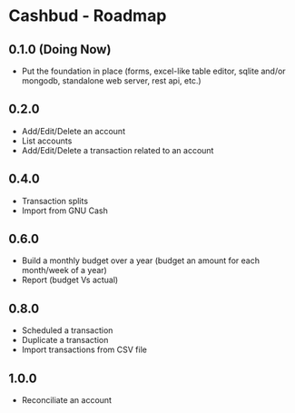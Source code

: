 Cashbud - Roadmap
=================

## 0.1.0 (Doing Now)

* Put the foundation in place (forms, excel-like table editor, sqlite and/or mongodb, standalone web server, rest api, etc.)

## 0.2.0

* Add/Edit/Delete an account
* List accounts
* Add/Edit/Delete a transaction related to an account

## 0.4.0

* Transaction splits
* Import from GNU Cash

## 0.6.0

* Build a monthly budget over a year (budget an amount for each month/week of a year)
* Report (budget Vs actual)

## 0.8.0

* Scheduled a transaction
* Duplicate a transaction
* Import transactions from CSV file

## 1.0.0

* Reconciliate an account
